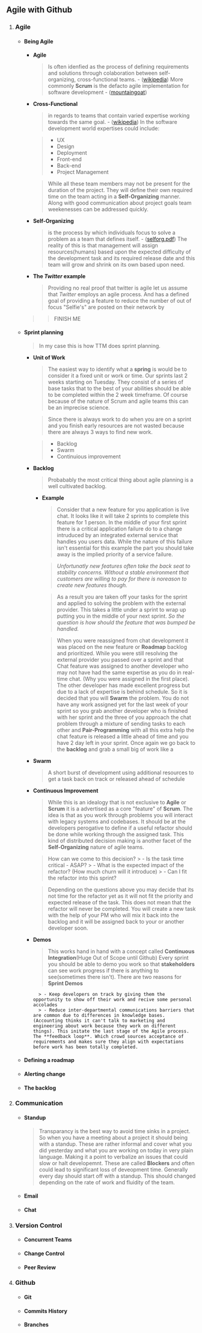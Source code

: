 ## Agile with Github

1. ### Agile
    - #### Being Agile
        
        - **Agile**
            > Is often idenfied as the process of defining requirements and solutions through colaboration between self-organizing, cross-functional teams. - ([wikipedia][1]) More commonly **Scrum** is the defacto agile implementation for software development - ([mountaingoat][3])
        
        - **Cross-Functional**
        
            > in regards to teams that contain varied expertise working towards the same goal. - ([wikipedia][4]) In the software development world expertises could include:
        
            > - UX
            > - Design
            > - Deployment
            > - Front-end
            > - Back-end
            > - Project Management
        
            > While all these team members may not be present for the duration of the project. They will define their own required time on the team acting in a **Self-Organizing** manner. Along with good communication about project goals team weekenesses can be addressed quickly.
        
        - **Self-Organizing**
            > is the process by which individuals focus to solve a problem as a team that defines itself. - ([selforg.pdf][2]) The reality of this is that management will assign resources(humans) based upon the expected difficulty of the development task and its required release date and this team will grow and shrink on its own based upon need. 
        
        - **The _Twitter_ example**
            > Providing no real proof that twitter is agile let us assume that _Twitter_ employs an agile process. And has a defined goal of providing a feature to reduce the number of out of focus "Selfie's" are posted on their network by
        >>FINISH ME 
        
    - #### Sprint planning
        > In my case this is how TTM does sprint planning.
        
        - **Unit of Work**
            > The easiest way to identify what a **spring** is would be to consider it a fixed unit or work or time. Our sprints last 2 weeks starting on Tuesday. They consist of a series of base tasks that to the best of your abilities should be able to be completed within the 2 week timeframe. Of course because of the nature of Scrum and agile teams this can be an imprecise science.
            
            > Since there is always work to do when you are on a sprint and you finish early resources are not wasted because there are always 3 ways to find new work.
            
            > - Backlog
            > - Swarm
            > - Continuious improvement
            
        - **Backlog**
            > Probabably the most critical thing about agile planning is a well cultivated backlog.
            
            - **Example**
                > Consider that a new feature for you application is live chat. It looks like it will take 2 sprints to complete this feature for 1 person. In the middle of your first sprint there is a critical application failure do to a change intruduced by an integrated external service that handles you users data. While the nature of this failure isn't essential for this example the part you should take away is the implied priority of a service failure.
             
                > _Unfortunatly new features often take the back seat to stability concerns. Without a stable environment that customers are willing to pay for there is noreason to create new features though._

                > As a result you are taken off your tasks for the sprint and applied to solving the problem with the external provider. This takes a little under a sprint to wrap up putting you in the middle of your next sprint. _So the question is how should the feature that was bumped be handled._
                
                > When you were reassigned from chat development it was placed on the new feature or **Roadmap** backlog and prioritized. While you were still resolving the external provider you passed over a sprint and that Chat feature was assigned to another developer who may not have had the same expertise as you do in real-time chat. (Why you were assigned in the first place). The other developer has made excellent progress but due to a lack of expertise is behind schedule. So it is decided that you will **Swarm** the problem. You do not have any work assigned yet for the last week of your sprint so you grab another developer who is finished with her sprint and the three of you approach the chat problem through a mixture of sending tasks to each other and **Pair-Programming** with all this extra help the chat feature is released a little ahead of time and you have 2 day left in your sprint. Once again we go back to the **backlog** and grab a small big of work like a 
        
        - **Swarm**
            > A short burst of development using additional resources to get a task back on track or released ahead of schedule

        - **Continuous Improvement**
            > While this is an idealogy that is not exclusive to **Agile** or **Scrum** it is a advertised as a core "feature" of **Scrum**. The idea is that as you work through problems you will interact with legacy systems and codebases. It should be at the developers perogative to define if a useful refactor should be done while working through the assigned task. This kind of distributed decision making is another facet of the **Self-Organizing** nature of agile teams.

            > How can we come to this decision?
                > - Is the task time critical - ASAP?
                > - What is the expected impact of the refactor? (How much churn will it introduce)
                > - Can I fit the refactor into this sprint?

            > Depending on the questions above you may decide that its not time for the refactor yet as it will not fit the priority and expected release of the task. This does not mean that the refactor will never be completed. You will create a new task with the help of your PM who will mix it back into the backlog and it will be assigned back to your or another developer soon.
            
        - **Demos**
            > This works hand in hand with a concept called **Continuous Integration**(Huge Out of Scope until Github) Every sprint you should be able to demo you work so that **stakeholders** can see work progress if there is anything to see(sometimes there isn't). There are two reasons for **Sprint Demos**

                > - Keep developers on track by giving them the opportunity to show off their work and recive some personal accolades
                > - Reduce inter-departmental communications barriers that are common due to differences in knowledge bases. (Accounting thinks it can't talk to marketing and engineering about work because they work on different things). This initate the last stage of the Agile process. The **feedback loop**. Which crowd sources acceptance of requirements and makes sure they align with expectations before work has been totally completed.
        
    - #### Defining a roadmap    
    - #### Alerting change
    - #### The backlog
1. ### Communication 
    - #### Standup
        > Transparancy is the best way to avoid time sinks in a project. So when you have a meeting about a project it should being with a standup. These are rather informal and cover what you did yesterday and what you are working on today in very plain language. Making it a point to verbalize an issues that could slow or halt developemnt. These are called **Blockers** and often could lead to significant loss of deveopment time. Generally every day should start off with a standup. This should changed depending on the rate of work and fluidity of the team.
    - #### Email
    - #### Chat
1. ### Version Control 
    - #### Concurrent Teams
    - #### Change Control
    - #### Peer Review
1. ### Github
    - #### Git
    - #### Commits History
    - #### Branches
    
    
[1]: http://en.wikipedia.org/wiki/Agile_software_development
[2]: http://www.controlchaos.com/storage/scrum-articles/selforg.pdf
[3]: http://www.mountaingoatsoftware.com/agile/scrum
[4]: http://en.wikipedia.org/wiki/Cross-functional_team